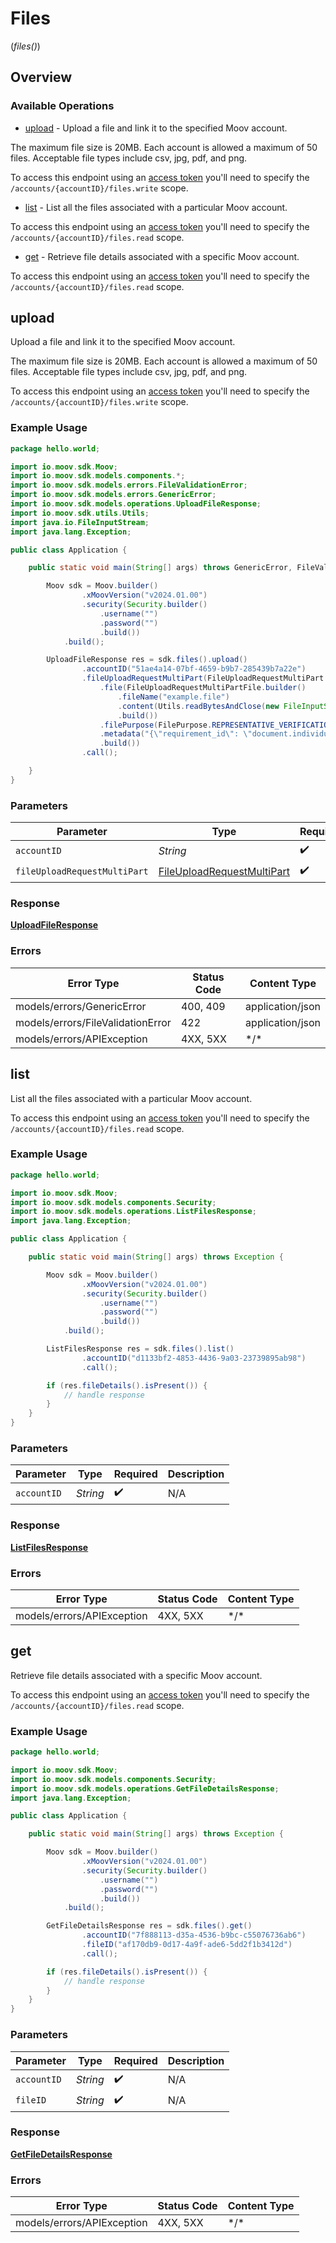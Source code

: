 # Files
(*files()*)

## Overview

### Available Operations

* [upload](#upload) - Upload a file and link it to the specified Moov account. 

The maximum file size is 20MB. Each account is allowed a maximum of 50 files. Acceptable file types include csv, jpg, pdf, 
and png. 

To access this endpoint using an [access token](https://docs.moov.io/api/authentication/access-tokens/) 
you'll need to specify the `/accounts/{accountID}/files.write` scope.
* [list](#list) - List all the files associated with a particular Moov account.

To access this endpoint using an [access token](https://docs.moov.io/api/authentication/access-tokens/) 
you'll need to specify the `/accounts/{accountID}/files.read` scope.
* [get](#get) - Retrieve file details associated with a specific Moov account.

To access this endpoint using an [access token](https://docs.moov.io/api/authentication/access-tokens/) 
you'll need to specify the `/accounts/{accountID}/files.read` scope.

## upload

Upload a file and link it to the specified Moov account. 

The maximum file size is 20MB. Each account is allowed a maximum of 50 files. Acceptable file types include csv, jpg, pdf, 
and png. 

To access this endpoint using an [access token](https://docs.moov.io/api/authentication/access-tokens/) 
you'll need to specify the `/accounts/{accountID}/files.write` scope.

### Example Usage

<!-- UsageSnippet language="java" operationID="uploadFile" method="post" path="/accounts/{accountID}/files" -->
```java
package hello.world;

import io.moov.sdk.Moov;
import io.moov.sdk.models.components.*;
import io.moov.sdk.models.errors.FileValidationError;
import io.moov.sdk.models.errors.GenericError;
import io.moov.sdk.models.operations.UploadFileResponse;
import io.moov.sdk.utils.Utils;
import java.io.FileInputStream;
import java.lang.Exception;

public class Application {

    public static void main(String[] args) throws GenericError, FileValidationError, Exception {

        Moov sdk = Moov.builder()
                .xMoovVersion("v2024.01.00")
                .security(Security.builder()
                    .username("")
                    .password("")
                    .build())
            .build();

        UploadFileResponse res = sdk.files().upload()
                .accountID("51ae4a14-07bf-4659-b9b7-285439b7a22e")
                .fileUploadRequestMultiPart(FileUploadRequestMultiPart.builder()
                    .file(FileUploadRequestMultiPartFile.builder()
                        .fileName("example.file")
                        .content(Utils.readBytesAndClose(new FileInputStream("example.file")))
                        .build())
                    .filePurpose(FilePurpose.REPRESENTATIVE_VERIFICATION)
                    .metadata("{\"requirement_id\": \"document.individual.verification\"}")
                    .build())
                .call();

    }
}
```

### Parameters

| Parameter                                                                           | Type                                                                                | Required                                                                            | Description                                                                         |
| ----------------------------------------------------------------------------------- | ----------------------------------------------------------------------------------- | ----------------------------------------------------------------------------------- | ----------------------------------------------------------------------------------- |
| `accountID`                                                                         | *String*                                                                            | :heavy_check_mark:                                                                  | N/A                                                                                 |
| `fileUploadRequestMultiPart`                                                        | [FileUploadRequestMultiPart](../../models/components/FileUploadRequestMultiPart.md) | :heavy_check_mark:                                                                  | N/A                                                                                 |

### Response

**[UploadFileResponse](../../models/operations/UploadFileResponse.md)**

### Errors

| Error Type                        | Status Code                       | Content Type                      |
| --------------------------------- | --------------------------------- | --------------------------------- |
| models/errors/GenericError        | 400, 409                          | application/json                  |
| models/errors/FileValidationError | 422                               | application/json                  |
| models/errors/APIException        | 4XX, 5XX                          | \*/\*                             |

## list

List all the files associated with a particular Moov account.

To access this endpoint using an [access token](https://docs.moov.io/api/authentication/access-tokens/) 
you'll need to specify the `/accounts/{accountID}/files.read` scope.

### Example Usage

<!-- UsageSnippet language="java" operationID="listFiles" method="get" path="/accounts/{accountID}/files" -->
```java
package hello.world;

import io.moov.sdk.Moov;
import io.moov.sdk.models.components.Security;
import io.moov.sdk.models.operations.ListFilesResponse;
import java.lang.Exception;

public class Application {

    public static void main(String[] args) throws Exception {

        Moov sdk = Moov.builder()
                .xMoovVersion("v2024.01.00")
                .security(Security.builder()
                    .username("")
                    .password("")
                    .build())
            .build();

        ListFilesResponse res = sdk.files().list()
                .accountID("d1133bf2-4853-4436-9a03-23739895ab98")
                .call();

        if (res.fileDetails().isPresent()) {
            // handle response
        }
    }
}
```

### Parameters

| Parameter          | Type               | Required           | Description        |
| ------------------ | ------------------ | ------------------ | ------------------ |
| `accountID`        | *String*           | :heavy_check_mark: | N/A                |

### Response

**[ListFilesResponse](../../models/operations/ListFilesResponse.md)**

### Errors

| Error Type                 | Status Code                | Content Type               |
| -------------------------- | -------------------------- | -------------------------- |
| models/errors/APIException | 4XX, 5XX                   | \*/\*                      |

## get

Retrieve file details associated with a specific Moov account.

To access this endpoint using an [access token](https://docs.moov.io/api/authentication/access-tokens/) 
you'll need to specify the `/accounts/{accountID}/files.read` scope.

### Example Usage

<!-- UsageSnippet language="java" operationID="getFileDetails" method="get" path="/accounts/{accountID}/files/{fileID}" -->
```java
package hello.world;

import io.moov.sdk.Moov;
import io.moov.sdk.models.components.Security;
import io.moov.sdk.models.operations.GetFileDetailsResponse;
import java.lang.Exception;

public class Application {

    public static void main(String[] args) throws Exception {

        Moov sdk = Moov.builder()
                .xMoovVersion("v2024.01.00")
                .security(Security.builder()
                    .username("")
                    .password("")
                    .build())
            .build();

        GetFileDetailsResponse res = sdk.files().get()
                .accountID("7f888113-d35a-4536-b9bc-c55076736ab6")
                .fileID("af170db9-0d17-4a9f-ade6-5dd2f1b3412d")
                .call();

        if (res.fileDetails().isPresent()) {
            // handle response
        }
    }
}
```

### Parameters

| Parameter          | Type               | Required           | Description        |
| ------------------ | ------------------ | ------------------ | ------------------ |
| `accountID`        | *String*           | :heavy_check_mark: | N/A                |
| `fileID`           | *String*           | :heavy_check_mark: | N/A                |

### Response

**[GetFileDetailsResponse](../../models/operations/GetFileDetailsResponse.md)**

### Errors

| Error Type                 | Status Code                | Content Type               |
| -------------------------- | -------------------------- | -------------------------- |
| models/errors/APIException | 4XX, 5XX                   | \*/\*                      |